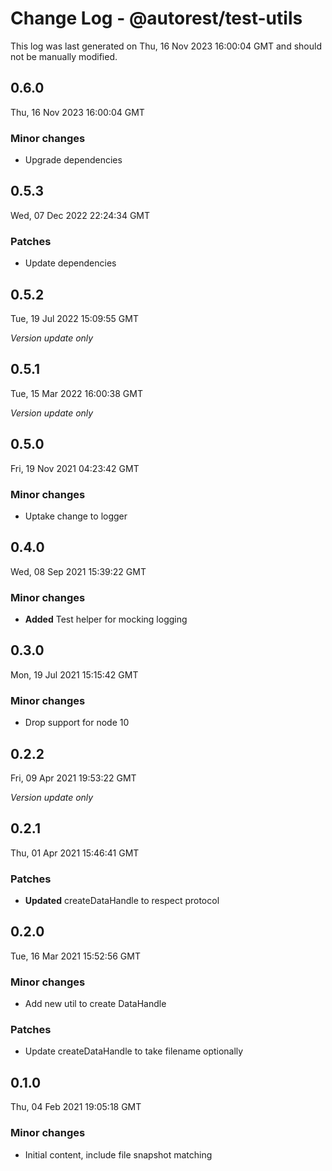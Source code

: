# Change Log - @autorest/test-utils

This log was last generated on Thu, 16 Nov 2023 16:00:04 GMT and should not be manually modified.

## 0.6.0
Thu, 16 Nov 2023 16:00:04 GMT

### Minor changes

- Upgrade dependencies

## 0.5.3
Wed, 07 Dec 2022 22:24:34 GMT

### Patches

- Update dependencies

## 0.5.2
Tue, 19 Jul 2022 15:09:55 GMT

_Version update only_

## 0.5.1
Tue, 15 Mar 2022 16:00:38 GMT

_Version update only_

## 0.5.0
Fri, 19 Nov 2021 04:23:42 GMT

### Minor changes

- Uptake change to logger

## 0.4.0
Wed, 08 Sep 2021 15:39:22 GMT

### Minor changes

- **Added** Test helper for mocking logging

## 0.3.0
Mon, 19 Jul 2021 15:15:42 GMT

### Minor changes

- Drop support for node 10

## 0.2.2
Fri, 09 Apr 2021 19:53:22 GMT

_Version update only_

## 0.2.1
Thu, 01 Apr 2021 15:46:41 GMT

### Patches

- **Updated** createDataHandle to respect protocol

## 0.2.0
Tue, 16 Mar 2021 15:52:56 GMT

### Minor changes

- Add new util to create DataHandle

### Patches

- Update createDataHandle to take filename optionally

## 0.1.0
Thu, 04 Feb 2021 19:05:18 GMT

### Minor changes

- Initial content, include file snapshot matching

